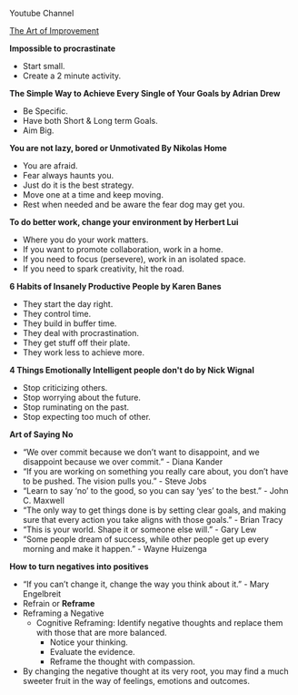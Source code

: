 Youtube Channel

[The Art of Improvement](https://www.youtube.com/@TheArtofImprovement)

**Impossible to procrastinate**

- Start small.
- Create a 2 minute activity.

**The Simple Way to Achieve Every Single of Your Goals by Adrian Drew**

- Be Specific.
- Have both Short & Long term Goals.
- Aim Big.

**You are not lazy, bored or Unmotivated By Nikolas Home**

- You are afraid.
- Fear always haunts you.
- Just do it is the best strategy.
- Move one at a time and keep moving.
- Rest when needed and be aware the fear dog may get you.

**To do better work, change your environment by Herbert Lui**

- Where you do your work matters.
- If you want to promote collaboration, work in a home.
- If you need to focus (persevere), work in an isolated space.
- If you need to spark creativity, hit the road.

**6 Habits of Insanely Productive People by Karen Banes**

- They start the day right.
- They control time.
- They build in buffer time.
- They deal with procrastination.
- They get stuff off their plate.
- They work less to achieve more.

**4 Things Emotionally Intelligent people don't do by Nick Wignal**

- Stop criticizing others.
- Stop worrying about the future.
- Stop ruminating on the past.
- Stop expecting too much of other.

**Art of Saying No**

- “We over commit because we don’t want to disappoint, and we disappoint because we over commit.” - Diana Kander
- “If you are working on something you really care about, you don’t have to be pushed. The vision pulls you.” - Steve Jobs
- “Learn to say ‘no’ to the good, so you can say ‘yes’ to the best.” - John C. Maxwell
- “The only way to get things done is by setting clear goals, and making sure that every action you take aligns with those goals.” - Brian Tracy
- “This is your world. Shape it or someone else will.” - Gary Lew
- “Some people dream of success, while other people get up every morning and make it happen.” - Wayne Huizenga

**How to turn negatives into positives**

- “If you can’t change it, change the way you think about it.” - Mary Engelbreit
- Refrain or **Reframe**
- Reframing a Negative
    - Cognitive Reframing: Identify negative thoughts and replace them with those that are more balanced.
        - Notice your thinking.
        - Evaluate the evidence.
        - Reframe the thought with compassion.
- By changing the negative thought at its very root, you may find a much sweeter fruit in the way of feelings, emotions and outcomes.
